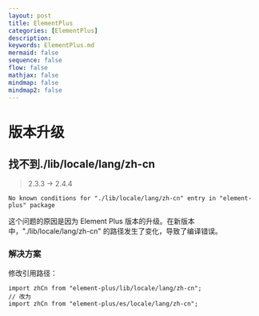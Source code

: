 ```yaml
---
layout: post
title: ElementPlus
categories: [ElementPlus]
description: 
keywords: ElementPlus.md
mermaid: false
sequence: false
flow: false
mathjax: false
mindmap: false
mindmap2: false
---
```

# 版本升级

## 找不到./lib/locale/lang/zh-cn

> 2.3.3 -> 2.4.4

```shell
No known conditions for "./lib/locale/lang/zh-cn" entry in "element-plus" package
```



这个问题的原因是因为 Element Plus 版本的升级。在新版本中，"./lib/locale/lang/zh-cn" 的路径发生了变化，导致了编译错误。


### 解决方案

修改引用路径：

```tsx
import zhCn from "element-plus/lib/locale/lang/zh-cn";
// 改为
import zhCn from "element-plus/es/locale/lang/zh-cn";
```
